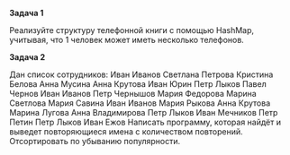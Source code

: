 **Задача 1** 

Реализуйте структуру телефонной книги с помощью HashMap,
учитывая, что 1 человек может иметь несколько телефонов.


**Задача 2**

Дан список сотрудников:
Иван Иванов
Светлана Петрова
Кристина Белова
Анна Мусина
Анна Крутова
Иван Юрин
Петр Лыков
Павел Чернов
Иван Иванов
Петр Чернышов
Мария Федорова
Марина Светлова
Мария Савина
Иван Иванов
Мария Рыкова
Анна Крутова
Марина Лугова
Анна Владимирова
Петр Лыков
Иван Мечников
Петр Петин
Петр Лыков
Иван Ежов
Написать программу, которая найдёт и выведет повторяющиеся имена с количеством повторений. Отсортировать по убыванию популярности.




